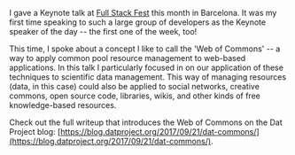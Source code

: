 I gave a Keynote talk at [Full Stack Fest](https://fullstackfest.com) this month in Barcelona. It was my first time speaking to such a large group of developers as the Keynote speaker of the day -- the first one of the week, too!

This time, I spoke about a concept I like to call the 'Web of Commons' -- a way to apply common pool resource management to web-based applications. In this talk I particularly focused in on our application of these techniques to scientific data management. This way of managing resources (data, in this case) could also be applied to social networks, creative commons, open source code, libraries, wikis, and other kinds of free knowledge-based resources. 

Check out the full writeup that introduces the Web of Commons on the Dat Project blog: [https://blog.datproject.org/2017/09/21/dat-commons/](https://blog.datproject.org/2017/09/21/dat-commons/).
